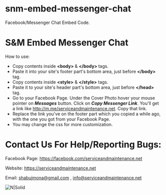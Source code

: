 # snm-embed-messenger-chat
Facebook/Messenger Chat Embed Code.

<h1>S&amp;M Embed Messenger Chat</h1>

How to use:

 - Copy contents inside <b> &lt;body&gt; </b> &amp; <b>&lt;/body&gt; </b> tags.
 - Paste it into your site's footer part's bottom area, just before <b>&lt;/body&gt;</b> tag.
 - Copy contents inside <b>&lt;style&gt;</b> &amp; <b>&lt;/style&gt;</b> tags.
 - Paste it to your site's header part's bottom area, just before <b>&lt;/head&gt;</b> tag.
 - Go to your Facebook Page. Under the Cover Photo hover your mouse pointer on <b><em>Messages</em></b> button. Click on <b><em>Copy Messenger Link</em></b>. You'll get a link like http://m.me/serviceandmaintenance.net. Copy that link.
 - Replace the link you've on the footer part which you copied a while ago, with the one you got from your Facebook Page.
 - You may change the css for more customization.



# Contact Us For Help/Reporting Bugs:
Facebook Page: https://facebook.com/serviceandmaintenance.net

Website: https://serviceandmaintenance.net

Email: shabujmona@gmail.com , info@serviceandmaintenance.net

 
  ![N|Solid](https://snmhosting.com/wp-content/uploads/2016/10/snm-animated-ad.gif)
